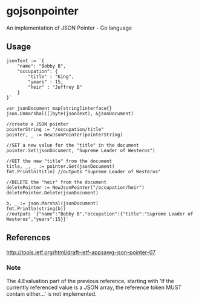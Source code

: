 # gojsonpointer
An implementation of JSON Pointer - Go language

## Usage
	jsonText := `{
		"name": "Bobby B",
		"occupation": {
			"title" : "King",
			"years" : 15,
			"heir" : "Joffrey B"
		}
	}`

    var jsonDocument map[string]interface{}
    json.Unmarshal([]byte(jsonText), &jsonDocument)

    //create a JSON pointer
    pointerString := "/occupation/title"
    pointer, _ := NewJsonPointer(pointerString)

    //SET a new value for the "title" in the document
    pointer.Set(jsonDocument, "Supreme Leader of Westeros")

    //GET the new "title" from the document
    title, _, _ := pointer.Get(jsonDocument)
    fmt.Println(title) //outputs "Supreme Leader of Westeros"

    //DELETE the "heir" from the document
    deletePointer := NewJsonPointer("/occupation/heir")
    deletePointer.Delete(jsonDocument)

    b, _ := json.Marshal(jsonDocument)
    fmt.Println(string(b))
    //outputs `{"name":"Bobby B","occupation":{"title":"Supreme Leader of Westeros","years":15}}`


## References
http://tools.ietf.org/html/draft-ietf-appsawg-json-pointer-07

### Note
The 4.Evaluation part of the previous reference, starting with 'If the currently referenced value is a JSON array, the reference token MUST contain either...' is not implemented.
